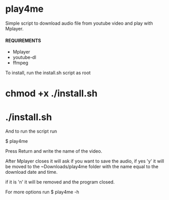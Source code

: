 # play4me
Simple script to download audio file from youtube video and play with Mplayer.

#### REQUIREMENTS ####
- Mplayer
- youtube-dl
- ffmpeg

To install, run the install.sh script as root

# chmod +x ./install.sh
# ./install.sh

And to run the script run 

$ play4me

Press Return and write the name of the video.

After Mplayer closes it will ask if you want to save the audio,
if yes 'y' it will be moved to the ~Downloads/play4me folder with the name equal to the download date and time.

if it is 'n' it will be removed and the program closed.

For more options run
$ play4me -h
